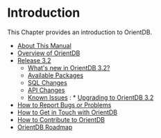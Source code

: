 # Introduction

This Chapter provides an introduction to OrientDB.

* [About This Manual](../misc/About-This-Manual.md)
* [Overview of OrientDB](../misc/Overview.md)
* [Release 3.2](../release/3.2/README.md)
   * [What's new in OrientDB 3.2?](../release/3.2/What-is-new-in-OrientDB-3.2.md)
   * [Available Packages](../release/3.2/Available-Packages.md)
   * [SQL Changes](../release/3.2/SQL-Changes.md)
   * [API Changes](../release/3.2/API-Changes.md)
   * [Known Issues](../release/3.2/Known-issues.md)
:   * [Upgrading to OrientDB 3.2](../release/3.2/Upgrading-to-OrientDB-3.2.md)
* [How to Report Bugs or Problems](../misc/Report-an-issue.md)
* [How to Get in Touch with OrientDB](../misc/Get-in-Touch.md)
* [How to Contribute to OrientDB](../misc/Contribute-to-OrientDB.md)
* [OrientDB Roadmap](../misc/Roadmap.md)
